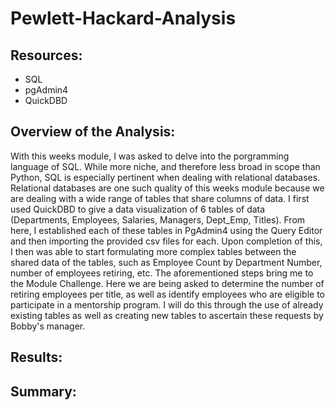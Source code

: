 # Pewlett-Hackard-Analysis
## Resources:
- SQL
- pgAdmin4
- QuickDBD

## Overview of the Analysis: 
With this weeks module, I was asked to delve into the porgramming language of SQL. While more niche, and therefore less broad in scope than Python, SQL is especially pertinent when dealing with relational databases. Relational databases are one such quality of this weeks module because we are dealing with a wide range of tables that share columns of data. I first used QuickDBD to give a data visualization of 6 tables of data (Departments, Employees, Salaries, Managers, Dept_Emp, Titles). From here, I established each of these tables in PgAdmin4 using the Query Editor and then importing the provided csv files for each. Upon completion of this, I then was able to start formulating more complex tables between the shared data of the tables, such as Employee Count by Department Number, number of employees retiring, etc. The aforementioned steps bring me to the Module Challenge. Here we are being asked to determine the number of retiring employees per title, as well as identify employees who are eligible to participate in a mentorship program. I will do this through the use of already existing tables as well as creating new tables to ascertain these requests by Bobby's manager. 

## Results:
## Summary:
